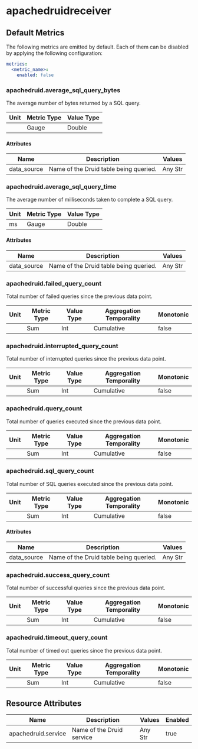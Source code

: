 [comment]: <> (Code generated by mdatagen. DO NOT EDIT.)

# apachedruidreceiver

## Default Metrics

The following metrics are emitted by default. Each of them can be disabled by applying the following configuration:

```yaml
metrics:
  <metric_name>:
    enabled: false
```

### apachedruid.average_sql_query_bytes

The average number of bytes returned by a SQL query.

| Unit | Metric Type | Value Type |
| ---- | ----------- | ---------- |
|  | Gauge | Double |

#### Attributes

| Name | Description | Values |
| ---- | ----------- | ------ |
| data_source | Name of the Druid table being queried. | Any Str |

### apachedruid.average_sql_query_time

The average number of milliseconds taken to complete a SQL query.

| Unit | Metric Type | Value Type |
| ---- | ----------- | ---------- |
| ms | Gauge | Double |

#### Attributes

| Name | Description | Values |
| ---- | ----------- | ------ |
| data_source | Name of the Druid table being queried. | Any Str |

### apachedruid.failed_query_count

Total number of failed queries since the previous data point.

| Unit | Metric Type | Value Type | Aggregation Temporality | Monotonic |
| ---- | ----------- | ---------- | ----------------------- | --------- |
|  | Sum | Int | Cumulative | false |

### apachedruid.interrupted_query_count

Total number of interrupted queries since the previous data point.

| Unit | Metric Type | Value Type | Aggregation Temporality | Monotonic |
| ---- | ----------- | ---------- | ----------------------- | --------- |
|  | Sum | Int | Cumulative | false |

### apachedruid.query_count

Total number of queries executed since the previous data point.

| Unit | Metric Type | Value Type | Aggregation Temporality | Monotonic |
| ---- | ----------- | ---------- | ----------------------- | --------- |
|  | Sum | Int | Cumulative | false |

### apachedruid.sql_query_count

Total number of SQL queries executed since the previous data point.

| Unit | Metric Type | Value Type | Aggregation Temporality | Monotonic |
| ---- | ----------- | ---------- | ----------------------- | --------- |
|  | Sum | Int | Cumulative | false |

#### Attributes

| Name | Description | Values |
| ---- | ----------- | ------ |
| data_source | Name of the Druid table being queried. | Any Str |

### apachedruid.success_query_count

Total number of successful queries since the previous data point.

| Unit | Metric Type | Value Type | Aggregation Temporality | Monotonic |
| ---- | ----------- | ---------- | ----------------------- | --------- |
|  | Sum | Int | Cumulative | false |

### apachedruid.timeout_query_count

Total number of timed out queries since the previous data point.

| Unit | Metric Type | Value Type | Aggregation Temporality | Monotonic |
| ---- | ----------- | ---------- | ----------------------- | --------- |
|  | Sum | Int | Cumulative | false |

## Resource Attributes

| Name | Description | Values | Enabled |
| ---- | ----------- | ------ | ------- |
| apachedruid.service | Name of the Druid service | Any Str | true |
